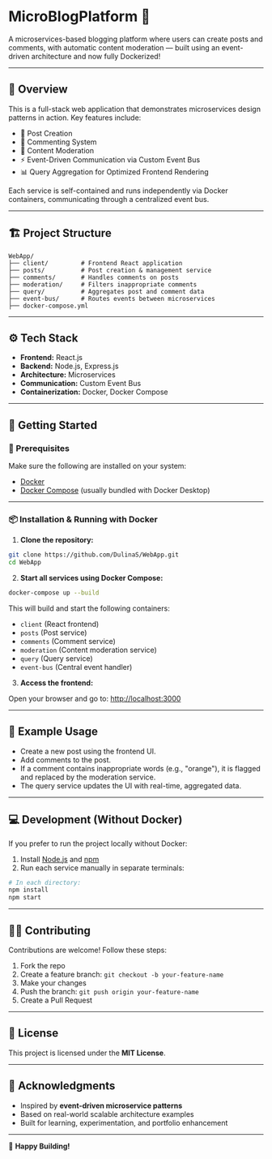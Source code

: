 
# MicroBlogPlatform 📝

A microservices-based blogging platform where users can create posts and comments, with automatic content moderation — built using an event-driven architecture and now fully Dockerized!

---

## 🧩 Overview

This is a full-stack web application that demonstrates microservices design patterns in action. Key features include:

- 📝 Post Creation
- 💬 Commenting System
- 🚫 Content Moderation
- ⚡ Event-Driven Communication via Custom Event Bus
- 📊 Query Aggregation for Optimized Frontend Rendering

Each service is self-contained and runs independently via Docker containers, communicating through a centralized event bus.

---

## 🏗️ Project Structure

```
WebApp/
├── client/         # Frontend React application
├── posts/          # Post creation & management service
├── comments/       # Handles comments on posts
├── moderation/     # Filters inappropriate comments
├── query/          # Aggregates post and comment data
├── event-bus/      # Routes events between microservices
├── docker-compose.yml
```

---

## ⚙️ Tech Stack

- **Frontend:** React.js
- **Backend:** Node.js, Express.js
- **Architecture:** Microservices
- **Communication:** Custom Event Bus
- **Containerization:** Docker, Docker Compose

---

## 🚀 Getting Started

### 🔧 Prerequisites

Make sure the following are installed on your system:

- [Docker](https://www.docker.com/products/docker-desktop)
- [Docker Compose](https://docs.docker.com/compose/) (usually bundled with Docker Desktop)

---

### 📦 Installation & Running with Docker

1. **Clone the repository:**

```bash
git clone https://github.com/DulinaS/WebApp.git
cd WebApp
```

2. **Start all services using Docker Compose:**

```bash
docker-compose up --build
```

This will build and start the following containers:

- `client` (React frontend)
- `posts` (Post service)
- `comments` (Comment service)
- `moderation` (Content moderation service)
- `query` (Query service)
- `event-bus` (Central event handler)

3. **Access the frontend:**

Open your browser and go to: [http://localhost:3000](http://localhost:3000)

---

## 🧪 Example Usage

- Create a new post using the frontend UI.
- Add comments to the post.
- If a comment contains inappropriate words (e.g., "orange"), it is flagged and replaced by the moderation service.
- The query service updates the UI with real-time, aggregated data.

---

## 💻 Development (Without Docker)

If you prefer to run the project locally without Docker:

1. Install [Node.js](https://nodejs.org/en/) and [npm](https://www.npmjs.com/)
2. Run each service manually in separate terminals:

```bash
# In each directory:
npm install
npm start
```

---

## 👨‍💻 Contributing

Contributions are welcome! Follow these steps:

1. Fork the repo
2. Create a feature branch: `git checkout -b your-feature-name`
3. Make your changes
4. Push the branch: `git push origin your-feature-name`
5. Create a Pull Request

---

## 📄 License

This project is licensed under the **MIT License**.

---

## 🙏 Acknowledgments

- Inspired by **event-driven microservice patterns**
- Based on real-world scalable architecture examples
- Built for learning, experimentation, and portfolio enhancement

---

🚀 **Happy Building!**
